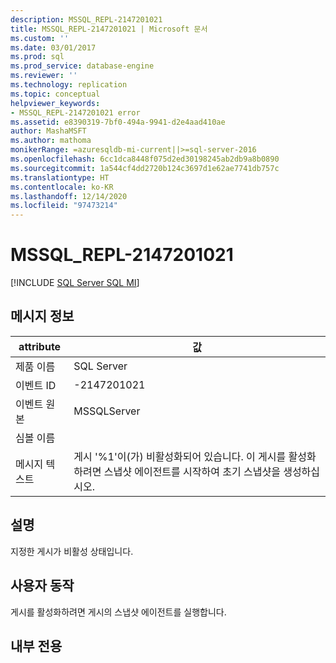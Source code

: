 ```yaml
---
description: MSSQL_REPL-2147201021
title: MSSQL_REPL-2147201021 | Microsoft 문서
ms.custom: ''
ms.date: 03/01/2017
ms.prod: sql
ms.prod_service: database-engine
ms.reviewer: ''
ms.technology: replication
ms.topic: conceptual
helpviewer_keywords:
- MSSQL_REPL-2147201021 error
ms.assetid: e8390319-7bf0-494a-9941-d2e4aad410ae
author: MashaMSFT
ms.author: mathoma
monikerRange: =azuresqldb-mi-current||>=sql-server-2016
ms.openlocfilehash: 6cc1dca8448f075d2ed30198245ab2db9a8b0890
ms.sourcegitcommit: 1a544cf4dd2720b124c3697d1e62ae7741db757c
ms.translationtype: HT
ms.contentlocale: ko-KR
ms.lasthandoff: 12/14/2020
ms.locfileid: "97473214"
---
```

# <a name="mssql_repl-2147201021"></a>MSSQL_REPL-2147201021
[!INCLUDE [SQL Server SQL MI](../../includes/applies-to-version/sql-asdbmi.md)]
    
## <a name="message-details"></a>메시지 정보  
  
|attribute|값|  
|-|-|  
|제품 이름|SQL Server|  
|이벤트 ID|-2147201021|  
|이벤트 원본|MSSQLServer|  
|심볼 이름||  
|메시지 텍스트|게시 '%1'이(가) 비활성화되어 있습니다. 이 게시를 활성화하려면 스냅샷 에이전트를 시작하여 초기 스냅샷을 생성하십시오.|  
  
## <a name="explanation"></a>설명  
 지정한 게시가 비활성 상태입니다.  
  
## <a name="user-action"></a>사용자 동작  
 게시를 활성화하려면 게시의 스냅샷 에이전트를 실행합니다.  
  
## <a name="internal-only"></a>내부 전용  
  
